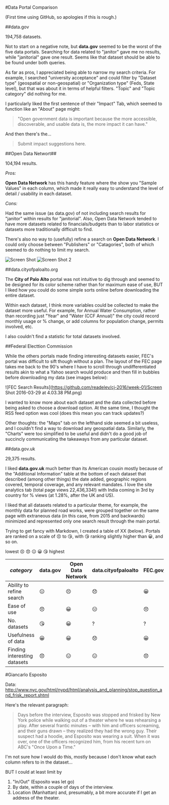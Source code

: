#Data Portal Comparison

(First time using GitHub, so apologies if this is rough.)

##data.gov

194,758 datasets.

Not to start on a negative note, but **data.gov** seemed to be the worst of the five data portals. Searching for data related to "janitor" gave me no results, while "janitorial" gave one result. Seems like that dataset should be able to be found under both queries.

As far as pros, I appreciated being able to narrow my search criteria. For example, I searched "university acceptance" and could filter by "Dataset type" (geospatial or non-geospatial) or "Organization type" (Feds, State level), but that was about it in terms of helpful filters. "Topic" and "Topic category" did nothing for me.

I particularly liked the first sentence of their "Impact" Tab, which seemed to function like an "About" page might:
>"Open government data is important because the more accessible, discoverable, and usable data is, the more impact it can have."

And then there's the...
>Submit impact suggestions here.

##Open Data Networt##

104,194 results.

*Pros:*

**Open Data Network** has this handy feature where the show you "Sample Values" in each column, which made it really easy to understand the level of detail / usability in each dataset.

*Cons:*

Had the same issue (as data.gov) of not including search results for "janitor" within results for "janitorial". Also, Open Data Network tended to have more datasets related to financials/budgets than to labor statistics or datasets more traditionally difficult to find.

There's also no way to (usefully) refine a search on **Open Data Network**. I could only choose between "Publishers" or "Catagories", both of which seemed to do nothing to limit my search. 

![Screen Shot](https://github.com/readelev/cj-2016/week-01/sshot1.png) ![Screen Shot 2](cj-2016/week-01/sshot1.png)

##data.cityofpaloalto.org

The **City of Palo Alto** portal was not intuitive to dig through and seemed to be designed for its color scheme rather than for maximum ease of use, BUT I liked how you could do some simple sorts online before downloading the entire dataset. 

Within each dataset, I think more variables could be collected to make the dataset more useful. For example, for Annual Water Consumption, rather than recording just "Year" and "Water (CCF Annual)" the city could record monthly usage or % change, or add columns for population change, permits involved, etc.

I also couldn't find a statistic for total datasets involved.

##Federal Electtion Commission

While the others portals made finding interesting datasets easier, FEC's portal was difficult to sift though without a plan. The layout of the FEC page takes me back to the 90's where I have to scroll through undifferentiated results akin to what a Yahoo search would produce and then fill in bubbles before downloading my data (see images below):
  
![FEC Search Results](https://github.com/readelev/cj-2016/week-01/Screen Shot 2016-03-29 at 4.03.38 PM.png)

I wanted to know more about each dataset and the data collected before being asked to choose a download option. At the same time, I thought the RSS feed option was cool (does this mean you can track updates?)

Other thoughts: the "Maps" tab on the lefthand side seemed a bit useless, and I couldn't find a way to download any geospatial data. Similarly, the "Charts" were too simplified to be useful and didn't do a good job of succincly communicating the takeaways from any particular dataset.

##data.gov.uk

29,375 results.

I liked **data.gov.uk** much better than its American cousin mostly because of the "Additional Information" table at the bottom of each dataset that described (among other things) the date added, geographic regions covered, temporal coverage, and any relevant mandates. I love the site analytics tab (total page views 22,436,334!) with India coming in 3rd by country for % views (at 1.28%, after the UK and US).

I liked that all datasets related to a particular theme, for example, the monthly data for planned road works, were grouped together on the same page with extraneous data (in this case, from 2015 and backwards) minimized and represented only one search result through the main portal.


Trying to get fancy with Markdown, I created a table of XX (below). Portals are ranked on a scale of :persevere: to :kissing_heart:, with :kissing_heart: ranking slightly higher than :grinning:, and so on.

lowest :persevere: :disappointed: :expressionless: :grinning: :kissing_heart: highest

*category* | data.gov | Open Data Network | data.cityofpaloalto | FEC.gov/data | data.gov.uk
---------- | ---------- | ---------- | ---------- | ---------- | ---------- 
Ability to refine search | :expressionless: | :persevere: | :disappointed: | :grinning: | :grinning:
Ease of use |:disappointed: |:grinning: |:expressionless: | :disappointed:| :kissing_heart:
No. datasets | :kissing_heart: | :grinning: | ? | ? | :grinning:
Usefulness of data | :grinning: | :grinning: | :disappointed: | :grinning: | :grinning:
Finding interesting datasets | :disappointed: | :expressionless: | :expressionless: | :disappointed: | :grinning:

#Giancarlo Esposito

Data: http://www.nyc.gov/html/nypd/html/analysis_and_planning/stop_question_and_frisk_report.shtml

Here's the relevant paragraph:
>Days before the interview, Esposito was stopped and frisked by New York police while walking out of a theater 
>where he was rehearsing a play. After several frantic minutes – with him and officers screaming, and their guns 
>drawn – they realized they had the wrong guy. Their suspect had a hoodie, and Esposito was wearing a suit. When 
>it was over, one of the officers recognized him, from his recent turn on ABC's "Once Upon a Time."

I'm not sure how I would do this, mostly because I don't know what each column refers to in the dataset...

BUT I could at least limit by
1. "In/Out" (Esposito was let go)
2. By date, within a couple of days of the interview. 
3. Location (Manhattan) and, presumably, a bit more accurate if I get an address of the theater.

